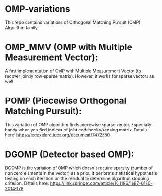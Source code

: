 # OMP-variations
This repo contains variations of Orthogonal Matching Pursuit (OMP) Algorithm family.

# OMP_MMV (OMP with Multiple Measurement Vector):
A fast implementation of OMP with Multiple Measurement Vector (to recover jointly row-sparse matrix). However, it works for sparse vectors as well

# POMP (Piecewise Orthogonal Matching Pursuit): 
This variation of OMP algorithm finds piecewise sparse vector. Especially handy when you find indices of joint codebooks/sensing matrix. Details here: https://ieeexplore.ieee.org/document/7472550

# DGOMP (Detector based OMP): 
DGOMP is the variation of OMP which doesn't require sparsity (number of non zero elements in the vector) as a prior. It performs statistical hypothesis testing on each iteration on the residual to determine algorithm stopping criterion. Details here: https://link.springer.com/article/10.1186/1687-6180-2014-178
